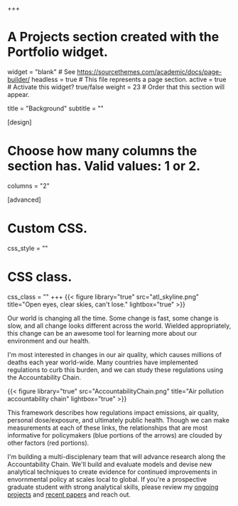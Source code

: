 +++
# A Projects section created with the Portfolio widget.
widget = "blank"  # See https://sourcethemes.com/academic/docs/page-builder/
headless = true  # This file represents a page section.
active = true  # Activate this widget? true/false
weight = 23  # Order that this section will appear.

title = "Background"
subtitle = ""

[design]
  # Choose how many columns the section has. Valid values: 1 or 2.
  columns = "2"

[advanced]
 # Custom CSS. 
 css_style = ""
 
 # CSS class.
 css_class = ""
+++
{{< figure library="true" src="atl_skyline.png" title="Open eyes, clear skies, can't lose." lightbox="true" >}}

Our world is changing all the time. Some change is fast, some change is slow, and all change looks different across the world. Wielded appropriately, this change can be an awesome tool for learning more about our environment and our health.

I'm most interested in changes in our air quality, which causes millions of deaths each year world-wide. Many countries have implemented regulations to curb this burden, and we can study these regulations using the Accountability Chain.

{{< figure library="true" src="AccountabilityChain.png" title="Air pollution accountability chain" lightbox="true" >}}

This framework describes how regulations impact emissions, air quality, personal dose/exposure, and ultimately public health. Though we can make measurements at each of these links, the relationships that are most informative for policymakers (blue portions of the arrows) are clouded by other factors (red portions). 

I'm building a multi-disciplenary team that will advance research along the Accountability Chain. We'll build and evaluate models and devise new analytical techniques to create evidence for continued improvements in envornmental policy at scales local to global. If you're a prospective graduate student with strong analytical skills, please review my [ongoing projects](#projects) and [recent papers](https://www.lucashenneman.org/publication/) and reach out.



